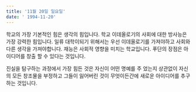 ```yaml
---
title: '11월 20일 일요일'
date: ' 1994-11-20'
---
```

학교의 가장 기본적인 힘은 생각의 힘입니다. 학교 이데올로기의 사회에 대한 방사능은 가장 강력한 힘입니다. 일류 대학이되기 위해서는 우선 이데올로기를 가져야하고 사회와 다른 생각을 가져야합니다. 재능은 사회적 영향을 미치는 학교입니다. 푸단의 장점은 아이디어를 창출 할 수 있다는 것입니다.

진실을 탐구하는 과정에서 가장 힘든 것은 자신이 어떤 명예를 주 었는지 상관없이 자신의 모든 창조물을 부정하고 그들이 잃어버린 것이 무엇이든간에 새로운 아이디어를 추구하는 것입니다.

